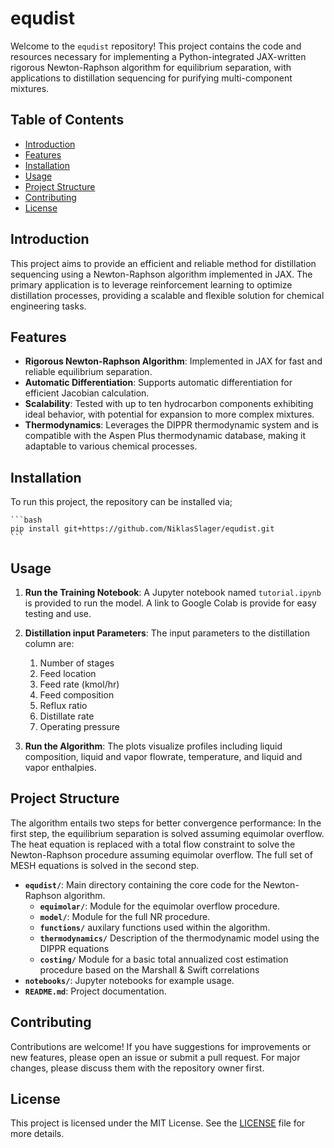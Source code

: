 # equdist

Welcome to the `equdist` repository! This project contains the code and resources necessary for implementing a Python-integrated JAX-written rigorous Newton-Raphson algorithm for equilibrium separation, with applications to distillation sequencing for purifying multi-component mixtures. 

## Table of Contents

- [Introduction](#introduction)
- [Features](#features)
- [Installation](#installation)
- [Usage](#usage)
- [Project Structure](#project-structure)
- [Contributing](#contributing)
- [License](#license)

## Introduction

This project aims to provide an efficient and reliable method for distillation sequencing using a Newton-Raphson algorithm implemented in JAX. The primary application is to leverage reinforcement learning to optimize distillation processes, providing a scalable and flexible solution for chemical engineering tasks.

## Features

- **Rigorous Newton-Raphson Algorithm**: Implemented in JAX for fast and reliable equilibrium separation.
- **Automatic Differentiation**: Supports automatic differentiation for efficient Jacobian calculation.
- **Scalability**: Tested with up to ten hydrocarbon components exhibiting ideal behavior, with potential for expansion to more complex mixtures.
- **Thermodynamics**: Leverages the DIPPR thermodynamic system and is compatible with the Aspen Plus thermodynamic database, making it adaptable to various chemical processes.

## Installation

To run this project, the repository can be installed via;

    ```bash
    pip install git+https://github.com/NiklasSlager/equdist.git
    ```

## Usage

1. **Run the Training Notebook**:
    A Jupyter notebook named `tutorial.ipynb` is provided to run the model. A link to Google Colab is provide for easy testing and use.

2. **Distillation input Parameters**:
   The input parameters to the distillation column are:
   1. Number of stages
   2. Feed location
   3. Feed rate (kmol/hr)
   4. Feed composition
   5. Reflux ratio
   6. Distillate rate
   7. Operating pressure

4. **Run the Algorithm**:
    The plots visualize profiles including liquid composition, liquid and vapor flowrate, temperature, and liquid and vapor enthalpies.

## Project Structure
The algorithm entails two steps for better convergence performance: In the first step, the equilibrium separation is solved assuming equimolar overflow. The heat equation is replaced with a total flow constraint to solve the Newton-Raphson procedure assuming equimolar overflow. The full set of MESH equations is solved in the second step.
- **`equdist/`**: Main directory containing the core code for the Newton-Raphson algorithm.
  - **`equimolar/`**: Module for the equimolar overflow procedure.
  - **`model/`**: Module for the full NR procedure.
  - **`functions/`** auxilary functions used within the algorithm.
  - **`thermodynamics/`** Description of the thermodynamic model using the DIPPR equations
  - **`costing/`** Module for a basic total annualized cost estimation procedure based on the Marshall & Swift correlations
- **`notebooks/`**: Jupyter notebooks for example usage.
- **`README.md`**: Project documentation.


## Contributing

Contributions are welcome! If you have suggestions for improvements or new features, please open an issue or submit a pull request. For major changes, please discuss them with the repository owner first.

## License

This project is licensed under the MIT License. See the [LICENSE](LICENSE) file for more details.



